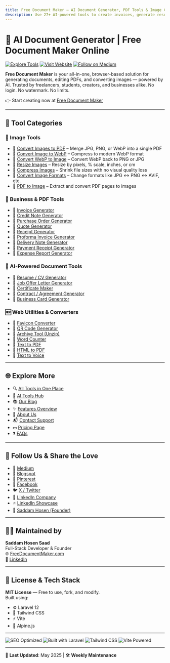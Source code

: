 ```yaml
---
title: Free Document Maker – AI Document Generator, PDF Tools & Image Converters
description: Use 27+ AI-powered tools to create invoices, generate resumes, convert images, and edit PDFs instantly — 100% free and online at Free Document Maker.
---
```


# 🧠 AI Document Generator | Free Document Maker Online

[![Explore Tools](https://img.shields.io/badge/Explore-Tools-blue)](https://www.freedocumentmaker.com/tools)
[![Visit Website](https://img.shields.io/badge/Visit-Website-green)](https://www.freedocumentmaker.com)
[![Follow on Medium](https://img.shields.io/badge/Medium-Blog-black)](https://freedocumentmaker.medium.com)

**Free Document Maker** is your all-in-one, browser-based solution for generating documents, editing PDFs, and converting images — powered by AI. Trusted by freelancers, students, creators, and businesses alike. No login. No watermark. No limits.

👉 Start creating now at [Free Document Maker](https://www.freedocumentmaker.com)

---

## 🧰 Tool Categories

### 📸 Image Tools
- 🔗 [Convert Images to PDF](https://www.freedocumentmaker.com/image-to-pdf) – Merge JPG, PNG, or WebP into a single PDF
- 🔗 [Convert Image to WebP](https://www.freedocumentmaker.com/image-to-webp) – Compress to modern WebP format
- 🔗 [Convert WebP to Image](https://www.freedocumentmaker.com/webp-to-image) – Convert WebP back to PNG or JPG
- 🔗 [Resize Images](https://www.freedocumentmaker.com/resize-images) – Resize by pixels, % scale, inches, or cm
- 🔗 [Compress Images](https://www.freedocumentmaker.com/compress-images) – Shrink file sizes with no visual quality loss
- 🔗 [Convert Image Formats](https://www.freedocumentmaker.com/convert-images) – Change formats like JPG ↔️ PNG ↔️ AVIF, etc.
- 🔗 [PDF to Image](https://www.freedocumentmaker.com/pdf-to-image) – Extract and convert PDF pages to images

### 📄 Business & PDF Tools
- 🔗 [Invoice Generator](https://www.freedocumentmaker.com/invoice-generator)
- 🔗 [Credit Note Generator](https://www.freedocumentmaker.com/credit-note-generator)
- 🔗 [Purchase Order Generator](https://www.freedocumentmaker.com/purchase-order-generator)
- 🔗 [Quote Generator](https://www.freedocumentmaker.com/quote-generator)
- 🔗 [Receipt Generator](https://www.freedocumentmaker.com/receipt-generator)
- 🔗 [Proforma Invoice Generator](https://www.freedocumentmaker.com/proforma-invoice-generator)
- 🔗 [Delivery Note Generator](https://www.freedocumentmaker.com/delivery-note-generator)
- 🔗 [Payment Receipt Generator](https://www.freedocumentmaker.com/payment-receipt-generator)
- 🔗 [Expense Report Generator](https://www.freedocumentmaker.com/expense-report-generator)

### 🤖 AI-Powered Document Tools
- 🔗 [Resume / CV Generator](https://www.freedocumentmaker.com/cv-generator)
- 🔗 [Job Offer Letter Generator](https://www.freedocumentmaker.com/job-offer-letter-generator)
- 🔗 [Certificate Maker](https://www.freedocumentmaker.com/certificate-generator)
- 🔗 [Contract / Agreement Generator](https://www.freedocumentmaker.com/agreement-generator)
- 🔗 [Business Card Generator](https://www.freedocumentmaker.com/business-card-generator)

### 🆕 Web Utilities & Converters
- 🔗 [Favicon Converter](https://www.freedocumentmaker.com/favicon-converter)
- 🔗 [QR Code Generator](https://www.freedocumentmaker.com/qr-code-generator)
- 🔗 [Archive Tool (Unzip)](https://www.freedocumentmaker.com/archive-tool)
- 🔗 [Word Counter](https://www.freedocumentmaker.com/word-counter)
- 🔗 [Text to PDF](https://www.freedocumentmaker.com/text-to-pdf)
- 🔗 [HTML to PDF](https://www.freedocumentmaker.com/html-to-pdf)
- 🔗 [Text to Voice](https://www.freedocumentmaker.com/text-to-voice)

---

## 🌐 Explore More

- 🔍 [All Tools in One Place](https://www.freedocumentmaker.com/tools)
- 🧩 [AI Tools Hub](https://www.freedocumentmaker.com/ai-powered-tools)
- 📚 [Our Blog](https://www.freedocumentmaker.com/blogs)
- ✨ [Features Overview](https://www.freedocumentmaker.com/features)
- 👤 [About Us](https://www.freedocumentmaker.com/about)
- 📬 [Contact Support](https://www.freedocumentmaker.com/contact)
- 💵 [Pricing Page](https://www.freedocumentmaker.com/pricing)
- ❓ [FAQs](https://www.freedocumentmaker.com/faq)

---

## 📡 Follow Us & Share the Love

- 📰 [Medium](https://freedocumentmaker.medium.com)
- 📝 [Blogspot](https://freedocumentmaker.blogspot.com)
- 📌 [Pinterest](https://www.pinterest.com/freedocumentmaker)
- 📘 [Facebook](https://www.facebook.com/freedocumentmaker)
- 🐦 [X / Twitter](https://x.com/saadkhan112233)
- 💼 [LinkedIn Company](https://www.linkedin.com/company/free-document-maker/)
- ⭐ [LinkedIn Showcase](https://www.linkedin.com/showcase/free-document-maker-online)
- 👤 [Saddam Hosen (Founder)](https://www.linkedin.com/in/saddamhosensaad/)

---

## 👨‍💻 Maintained by

**Saddam Hosen Saad**  
Full-Stack Developer & Founder  
🌐 [FreeDocumentMaker.com](https://www.freedocumentmaker.com)  
🔗 [LinkedIn](https://www.linkedin.com/in/saddamhosensaad/)

---

## 📄 License & Tech Stack

**MIT License** — Free to use, fork, and modify.  
Built using:

- ⚙️ Laravel 12
- 🎨 Tailwind CSS
- ⚡ Vite
- 🌿 Alpine.js

---

![SEO Optimized](https://img.shields.io/badge/SEO-Optimized-brightgreen)
![Built with Laravel](https://img.shields.io/badge/Built%20With-Laravel-red)
![Tailwind CSS](https://img.shields.io/badge/Design-TailwindCSS-blue)
![Vite Powered](https://img.shields.io/badge/Bundler-Vite-yellow)

---

📅 **Last Updated**: May 2025 | 🛠️ **Weekly Maintenance**
